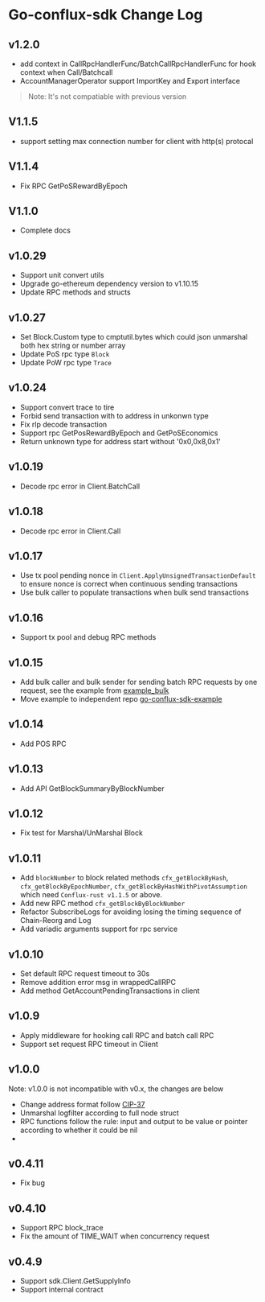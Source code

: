 Go-conflux-sdk Change Log
============

v1.2.0
------------
-   add context in CallRpcHandlerFunc/BatchCallRpcHandlerFunc for hook context when Call/Batchcall
-   AccountManagerOperator support ImportKey and Export interface
> Note: It's not compatiable with previous version

V1.1.5
------------
-   support setting max connection number for client with http(s) protocal

V1.1.4
------------
-   Fix RPC GetPoSRewardByEpoch

V1.1.0
------------
-   Complete docs

v1.0.29
------------
-   Support unit convert utils
-   Upgrade go-ethereum dependency version to v1.10.15
-   Update RPC methods and structs

v1.0.27
------------
-   Set Block.Custom type to cmptutil.bytes which could json unmarshal both hex string or number array
-   Update PoS rpc type `Block`
-   Update PoW rpc type `Trace`

v1.0.24
------------
-   Support convert trace to tire
-   Forbid send transaction with to address in unkonwn type
-   Fix rlp decode transaction
-   Support rpc GetPosRewardByEpoch and GetPoSEconomics
-   Return unknown type for address start without '0x0,0x8,0x1'

v1.0.19
------------
-   Decode rpc error in Client.BatchCall

v1.0.18
------------
-   Decode rpc error in Client.Call

v1.0.17
------------
- Use tx pool pending nonce in `Client.ApplyUnsignedTransactionDefault` to ensure nonce is correct when continuous sending transactions
- Use bulk caller to populate transactions when bulk send transactions

v1.0.16
------------
- Support tx pool and debug RPC methods

v1.0.15
------------
- Add bulk caller and bulk sender for sending batch RPC requests by one request, see the example from [example_bulk](https://github.com/conflux-fans/go-conflux-sdk-examples/tree/main/example_bulk)
- Move example to independent repo [go-conflux-sdk-example](https://github.com/conflux-fans/go-conflux-sdk-examples)

v1.0.14
------------
- Add POS RPC

v1.0.13
------------
- Add API GetBlockSummaryByBlockNumber

v1.0.12
------------
- Fix test for Marshal/UnMarshal Block

v1.0.11
------------
- Add `blockNumber` to block related methods `cfx_getBlockByHash`, `cfx_getBlockByEpochNumber`, `cfx_getBlockByHashWithPivotAssumption` which need `Conflux-rust v1.1.5` or above.
- Add new RPC method `cfx_getBlockByBlockNumber`
- Refactor SubscribeLogs for avoiding losing the timing sequence of Chain-Reorg and Log
- Add variadic arguments support for rpc service

v1.0.10
------------
- Set default RPC request timeout to 30s
- Remove addition error msg in wrappedCallRPC
- Add method GetAccountPendingTransactions in client

v1.0.9
------------
- Apply middleware for hooking call RPC and batch call RPC
- Support set request RPC timeout in Client

v1.0.0
------------
Note: v1.0.0 is not incompatible with v0.x, the changes are below
- Change address format follow [CIP-37](https://github.com/Conflux-Chain/CIPs/blob/master/CIPs/cip-37.md)
- Unmarshal logfilter according to full node struct
- RPC functions follow the rule: input and output to be value or pointer according to whether it could be nil
- 
v0.4.11
------------
- Fix bug

v0.4.10
------------
- Support RPC block_trace
- Fix the amount of TIME_WAIT when concurrency request

v0.4.9
------------
- Support sdk.Client.GetSupplyInfo
- Support internal contract

